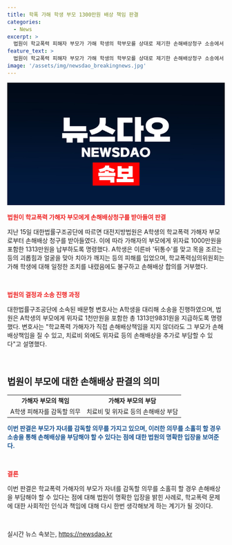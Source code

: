 ```yaml
---
title: 학폭 가해 학생 부모 1300만원 배상 책임 판결
categories:
  - News
excerpt: >
  법원이 학교폭력 피해자 부모가 가해 학생의 학부모를 상대로 제기한 손해배상청구 소송에서 가해 학생 부모에게 손해배상을 지급할 책임을 인정했다. 가해 학생의 부모가 손해배상 합의를 거부한 데 따른 판결로, 위자료 1천만원을 포함해 약 1313만원을 배상해야 한다는 판결이 내려졌다. 이번 판결은 학교폭력 가해자의 부모가 직접 손해배상책임을 지지 않더라도 부모가 손해배상 책임을 질 수 있고, 치료비 외에도 위자료 등의 손해배상을 추가로 부담할 수 있다는 점을 강조했다.
feature_text: >
  법원이 학교폭력 피해자 부모가 가해 학생의 학부모를 상대로 제기한 손해배상청구 소송에서 가해 학생 부모에게 손해배상을 지급할 책임을 인정했다. 가해 학생의 부모가 손해배상 합의를 거부한 데 따른 판결로, 위자료 1천만원을 포함해 약 1313만원을 배상해야 한다는 판결이 내려졌다. 이번 판결은 학교폭력 가해자의 부모가 직접 손해배상책임을 지지 않더라도 부모가 손해배상 책임을 질 수 있고, 치료비 외에도 위자료 등의 손해배상을 추가로 부담할 수 있다는 점을 강조했다.
image: '/assets/img/newsdao_breakingnews.jpg'
---
```


<p><img src="/assets/img/newsdao_breakingnews.jpg" alt="koreaapp 속보" /></p>

<p><b><span style="color: #ee2323;">법원이 학교폭력 가해자 부모에게 손해배상청구를 받아들여 판결</span></b></p>

<p>지난 15일 대한법률구조공단에 따르면 대전지방법원은 A학생의 학교폭력 가해자 부모로부터 손해배상 청구를 받아들였다. 이에 따라 가해자의 부모에게 위자료 1000만원을 포함한 1313만원을 납부하도록 명령했다. A학생은 이른바 '뒤통수'를 맞고 목을 조르는 등의 괴롭힘과 얼굴을 맞아 치아가 깨지는 등의 피해를 입었으며, 학교폭력심의위원회는 가해 학생에 대해 일정한 조치를 내렸음에도 불구하고 손해배상 합의를 거부했다.</p>

<p data-ke-size="size16">&nbsp;</p>

<p><b><span style="color: #ee2323;">법원의 결정과 소송 진행 과정</span></b></p>

<p>대한법률구조공단에 소속된 배문형 변호사는 A학생을 대리해 소송을 진행하였으며, 법원은 A학생의 부모에게 위자료 1천만원을 포함한 총 1313만9831원을 지급하도록 명령했다. 변호사는 "학교폭력 가해자가 직접 손해배상책임을 지지 않더라도 그 부모가 손해배상책임을 질 수 있고, 치료비 외에도 위자료 등의 손해배상을 추가로 부담할 수 있다"고 설명했다.</p>

<p data-ke-size="size16">&nbsp;</p>

<h2 data-ke-size="size26">법원이 부모에 대한 손해배상 판결의 의미</h2>

<table>
  <tr>
    <td style="text-align: center; height: 17px;"><b>가해자 부모의 책임</b></td>
    <td style="text-align: center; height: 17px;"><b>가해자 부모의 부담</b></td>
  </tr>
  <tr>
    <td style="text-align: center; height: 17px;">A학생 피해자를 감독할 의무</td>
    <td style="text-align: center; height: 17px;">치료비 및 위자료 등의 손해배상 부담</td>
  </tr>
</table>

<p><b><span style="color: #1a5490;">이번 판결은 부모가 자녀를 감독할 의무를 가지고 있으며, 이러한 의무를 소홀히 할 경우 소송을 통해 손해배상을 부담해야 할 수 있다는 점에 대한 법원의 명확한 입장을 보여준다.</b></span></p>

<p data-ke-size="size16">&nbsp;</p>

<p><b><span style="color: #ee2323;">결론</span></b></p>

<p>이번 판결은 학교폭력 가해자의 부모가 자녀를 감독할 의무를 소홀히 할 경우 손해배상을 부담해야 할 수 있다는 점에 대해 법원이 명확한 입장을 밝힌 사례로, 학교폭력 문제에 대한 사회적인 인식과 책임에 대해 다시 한번 생각해보게 하는 계기가 될 것이다.</p>

<p data-ke-size="size16">&nbsp;</p>
실시간 뉴스 속보는, <a href="https://newsdao.kr" rel="dofollow">https://newsdao.kr</a>


